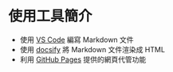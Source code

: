 # 使用工具簡介

- 使用 [VS Code][] 編寫 Markdown 文件
- 使用 [docsify][] 將 Markdown 文件渲染成 HTML
- 利用 [GitHub Pages][] 提供的網頁代管功能

[VS Code]:      https://code.visualstudio.com/
[docsify]:      https://docsify.js.org/#/
[GitHub Pages]: https://pages.github.com/

